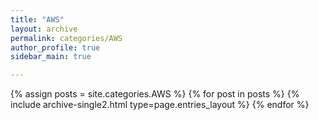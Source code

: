 ```yaml
---
title: "AWS"
layout: archive
permalink: categories/AWS
author_profile: true
sidebar_main: true

---
```


<!-- 공백이 포함되어 있는 카테고리 이름의 경우 site.categories['a b c'] 이런식으로! -->

{% assign posts = site.categories.AWS %}
{% for post in posts %} {% include archive-single2.html type=page.entries_layout %} {% endfor %}